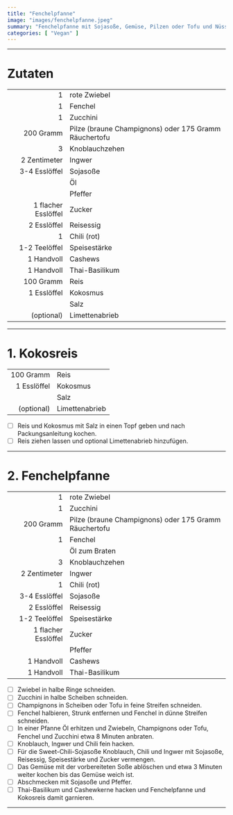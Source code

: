 ```yaml
---
title: "Fenchelpfanne"
image: "images/fenchelpfanne.jpeg"
summary: "Fenchelpfanne mit Sojasoße, Gemüse, Pilzen oder Tofu und Nüssen"
categories: [ "Vegan" ]
---
```


---

# Zutaten

|                     |                                                       |
|--------------------:|:------------------------------------------------------|
|                   1 | rote Zwiebel                                          |
|                   1 | Fenchel                                               |
|                   1 | Zucchini                                              |
|           200 Gramm | Pilze (braune Champignons) oder 175 Gramm Räuchertofu |
|                   3 | Knoblauchzehen                                        |
|        2 Zentimeter | Ingwer                                                |
|       3-4 Esslöffel | Sojasoße                                              |
|                     | Öl                                                    |
|                     | Pfeffer                                               |
| 1 flacher Esslöffel | Zucker                                                |
|         2 Esslöffel | Reisessig                                             |
|                   1 | Chili (rot)                                           |
|       1-2 Teelöffel | Speisestärke                                          |
|          1 Handvoll | Cashews                                               |
|          1 Handvoll | Thai-Basilikum                                        |
|           100 Gramm | Reis                                                  |
|         1 Esslöffel | Kokosmus                                              |
|                     | Salz                                                  |
|          (optional) | Limettenabrieb                                        |

---

# 1. Kokosreis

|             |                |
|------------:|:---------------|
|   100 Gramm | Reis           |
| 1 Esslöffel | Kokosmus       |
|             | Salz           |
|  (optional) | Limettenabrieb |

- [ ] Reis und Kokosmus mit Salz in einen Topf geben und nach Packungsanleitung kochen.
- [ ] Reis ziehen lassen und optional Limettenabrieb hinzufügen.

---

# 2. Fenchelpfanne

|                     |                                                       |
|--------------------:|:------------------------------------------------------|
|                   1 | rote Zwiebel                                          |
|                   1 | Zucchini                                              |
|           200 Gramm | Pilze (braune Champignons) oder 175 Gramm Räuchertofu |
|                   1 | Fenchel                                               |
|                     | Öl zum Braten                                         |
|                   3 | Knoblauchzehen                                        |
|        2 Zentimeter | Ingwer                                                |
|                   1 | Chili (rot)                                           |
|       3-4 Esslöffel | Sojasoße                                              |
|         2 Esslöffel | Reisessig                                             |
|       1-2 Teelöffel | Speisestärke                                          |
| 1 flacher Esslöffel | Zucker                                                |
|                     | Pfeffer                                               |
|          1 Handvoll | Cashews                                               |
|          1 Handvoll | Thai-Basilikum                                        |

- [ ] Zwiebel in halbe Ringe schneiden.
- [ ] Zucchini in halbe Scheiben schneiden.
- [ ] Champignons in Scheiben oder Tofu in feine Streifen schneiden.
- [ ] Fenchel halbieren, Strunk entfernen und Fenchel in dünne Streifen schneiden.
- [ ] In einer Pfanne Öl erhitzen und Zwiebeln, Champignons oder Tofu, Fenchel und Zucchini etwa 8 Minuten anbraten.
- [ ] Knoblauch, Ingwer und Chili fein hacken.
- [ ] Für die Sweet-Chili-Sojasoße Knoblauch, Chili und Ingwer mit Sojasoße, Reisessig, Speisestärke und Zucker
  vermengen.
- [ ] Das Gemüse mit der vorbereiteten Soße ablöschen und etwa 3 Minuten weiter kochen bis das Gemüse weich ist.
- [ ] Abschmecken mit Sojasoße und Pfeffer.
- [ ] Thai-Basilikum und Cashewkerne hacken und Fenchelpfanne und Kokosreis damit garnieren.

---
